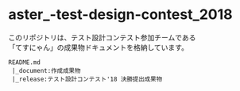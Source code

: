 # aster_-test-design-contest_2018

このリポジトリは、テスト設計コンテスト参加チームである  
「てすにゃん」の成果物ドキュメントを格納しています。  

```
README.md
 |_document:作成成果物
 |_release:テスト設計コンテスト'18 決勝提出成果物
```
